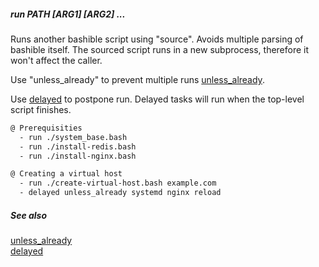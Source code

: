 ##### run PATH [ARG1] [ARG2] ...

Runs another bashible script using "source". Avoids multiple parsing of bashible itself.
The sourced script runs in a new subprocess, therefore it won't affect the caller.

Use "unless_already" to prevent multiple runs [unless_already](unless_already.md).

Use [delayed](delayed.md) to postpone run. Delayed tasks will run when the top-level script finishes.

```bash
@ Prerequisities
  - run ./system_base.bash
  - run ./install-redis.bash
  - run ./install-nginx.bash

@ Creating a virtual host
  - run ./create-virtual-host.bash example.com
  - delayed unless_already systemd nginx reload
```

##### See also

[unless_already](unless_already.md)  
[delayed](delayed.md)  
